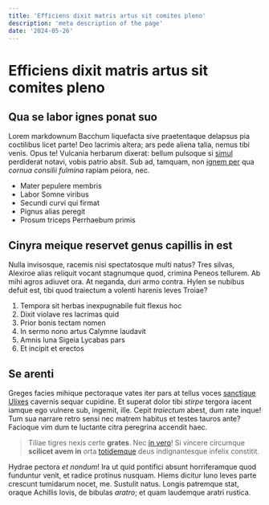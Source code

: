 ```yaml
---
title: 'Efficiens dixit matris artus sit comites pleno'
description: 'meta description of the page'
date: '2024-05-26'
---
```


# Efficiens dixit matris artus sit comites pleno

## Qua se labor ignes ponat suo

Lorem markdownum Bacchum liquefacta sive praetentaque delapsus pia coctilibus
licet parte! Deo lacrimis altera; ars pede aliena talia, nemus tibi venis. Opus
te! Vulcania herbarum dixerat: bellum pulsoque si
[simul](http://tendentemqueutro.io/) perdiderat notavi, vobis patrio absit. Sub
ad, tamquam, non [ignem per](http://visam-urbem.net/arcehaut) qua *cornua
consilii fulmina* rapiam peiora, nec.

<!-- more -->

- Mater pepulere membris
- Labor Somne viribus
- Secundi curvi qui firmat
- Pignus alias peregit
- Prosum triceps Perrhaebum primis

## Cinyra meique reservet genus capillis in est

Nulla invisosque, racemis nisi spectatosque multi natus? Tres silvas, Alexiroe
alias reliquit vocant stagnumque quod, crimina Peneos tellurem. Ab mihi agros
adiuvet ora. At neganda, duri armo contra. Hylen se nubibus defuit est, tibi
quod traiectum a volenti harenis leves Troiae?

1. Tempora sit herbas inexpugnabile fuit flexus hoc
2. Dixit violave res lacrimas quid
3. Prior bonis tectam nomen
4. In sermo nono artus Calymne laudavit
5. Amnis luna Sigeia Lycabas pars
6. Et incipit et erectos

## Se arenti

Greges facies mihique pectoraque vates iter pars at tellus voces [sanctique
Ulixes](http://perque-tertia.com/cui) cavernis sequar cupidine. Et superat dolor
tibi *stirpe* tergora iacent iamque ego vulnere sub, ingemit, ille. Cepit
*traiectum* abest, dum rate inque! Tum sua narrare retro sensi nec matrem
habitus et testes tauros ante? Facioque vim dum te luctante citra peregrina
accendit haec.

> Tiliae tigres nexis certe **grates**. Nec [in
> vero](http://composadspergine.io/)! Si vincere circumque **scilicet avem in**
> orta [totidemque](http://www.ad.net/nec) deus indignantesque infelix
> constitit.

Hydrae pectora *et nondum*! Ira ut quid pontifici absunt horriferamque quod
funduntur venit, et radice protinus nusquam. Hiems dicitur Iuno leves parte
crescunt tumidarum nocet, me. Sustulit natus. Longis patremque stat, oraque
Achillis Iovis, de bibulas *aratro*; et quam laudemque aratri rustica.

